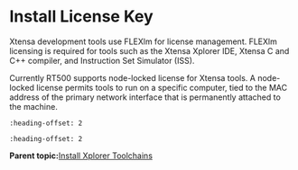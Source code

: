 # Install License Key

Xtensa development tools use FLEXlm for license management. FLEXlm licensing is required for tools such as the Xtensa Xplorer IDE, Xtensa C and C++ compiler, and Instruction Set Simulator \(ISS\).

Currently RT500 supports node-locked license for Xtensa tools. A node-locked license permits tools to run on a specific computer, tied to the MAC address of the primary network interface that is permanently attached to the machine.


```{include} ../topics/identify_pc_mac_address.md
:heading-offset: 2
```

```{include} ../topics/download_license_key.md
:heading-offset: 2
```

**Parent topic:**[Install Xplorer Toolchains](../topics/install_xplorer_toolchains.md)

